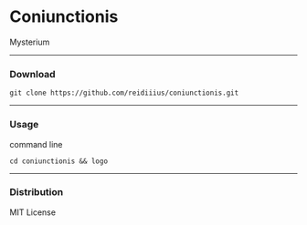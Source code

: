 # Coniunctionis
Mysterium

---

### Download

    git clone https://github.com/reidiiius/coniunctionis.git

---

### Usage
command line

    cd coniunctionis && logo

---

### Distribution
MIT License

